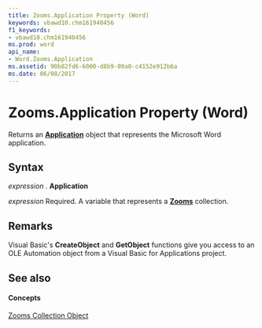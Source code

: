 ```yaml
---
title: Zooms.Application Property (Word)
keywords: vbawd10.chm161940456
f1_keywords:
- vbawd10.chm161940456
ms.prod: word
api_name:
- Word.Zooms.Application
ms.assetid: 90b82fd6-6000-d8b9-09a0-c4152e912b6a
ms.date: 06/08/2017
---
```



# Zooms.Application Property (Word)

Returns an  **[Application](application-object-word.md)** object that represents the Microsoft Word application.


## Syntax

 _expression_ . **Application**

 _expression_ Required. A variable that represents a **[Zooms](zooms-object-word.md)** collection.


## Remarks

Visual Basic's  **CreateObject** and **GetObject** functions give you access to an OLE Automation object from a Visual Basic for Applications project.


## See also


#### Concepts


[Zooms Collection Object](zooms-object-word.md)

